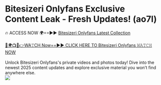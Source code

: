 # Bitesizeri Onlyfans Exclusive Content Leak - Fresh Updates! (ao7l)

🔥 ACCESS NOW 🌍==►► <a href="https://tinyurl.com/kvy9nzfs" rel="nofollow">Bitesizeri Onlyfans Latest Collection</a>
<br><br>
[🔴🌍📺📱👉WA𝚃CH Now==►► CLICK HERE TO Bitesizeri Onlyfans 𝚆𝙰𝚃𝙲𝙷 NOW](https://tinyurl.com/kvy9nzfs)
<br><br>
Unlock Bitesizeri Onlyfans's private videos and photos today! Dive into the newest 2025 content updates and explore exclusive material you won’t find anywhere else.
<br>
<a href="https://tinyurl.com/kvy9nzfs" rel="nofollow" data-target="animated-image.originalLink"><img src="https://camo.githubusercontent.com/8a4f000d20f83aca3bf7ec5f350d767afa0574a8a352519fd8cfa583a6f93a33/68747470733a2f2f692e696d6775722e636f6d2f644a486b345a712e676966" data-canonical-src="https://i.imgur.com/dJHk4Zq.gif" style="max-width: 100%; display: inline-block;" data-target="animated-image.originalImage"></a>
<br>
